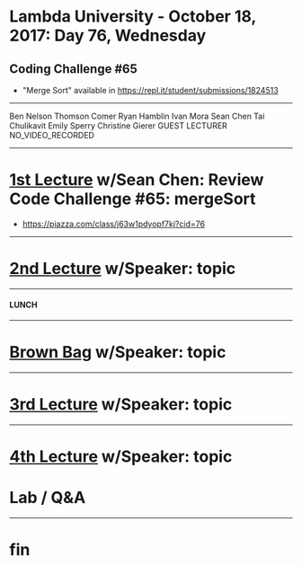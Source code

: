 # Lambda University - October 18, 2017: Day 76, Wednesday
## Coding Challenge #65
- "Merge Sort" available in https://repl.it/student/submissions/1824513
***
Ben Nelson
Thomson Comer
Ryan Hamblin
Ivan Mora
Sean Chen
Tai Chulikavit
Emily Sperry
Christine Gierer
GUEST LECTURER
NO_VIDEO_RECORDED
***
# [1st Lecture](VIDEO_RECORDED_NOT_POSTED) w/Sean Chen: Review Code Challenge #65: mergeSort
- https://piazza.com/class/j63w1pdyopf7kj?cid=76

***
# [2nd Lecture](VIDEO_RECORDED_NOT_POSTED) w/Speaker: topic
***
#### LUNCH
***
# [Brown Bag](VIDEO_RECORDED_NOT_POSTED) w/Speaker: topic
***
# [3rd Lecture](VIDEO_RECORDED_NOT_POSTED) w/Speaker: topic
***
# [4th Lecture](VIDEO_RECORDED_NOT_POSTED) w/Speaker: topic
# Lab / Q&A
***
# fin
